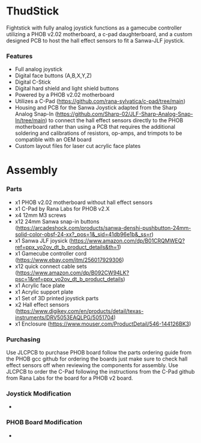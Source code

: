# ThudStick
Fightstick with fully analog joystick functions as a gamecube controller utilizing a PHOB v2.02 motherboard, a c-pad daughterboard, and a custom designed PCB to host the hall effect sensors to fit a Sanwa-JLF joystick. 
### Features
- Full analog joystick
- Digital face buttons (A,B,X,Y,Z)
- Digital C-Stick
- Digital hard shield and light shield buttons
- Powered by a PHOB v2.02 motherboard
- Utilizes a C-Pad (https://github.com/rana-sylvatica/c-pad/tree/main)
- Housing and PCB for the Sanwa Joystick adapted from the Sharp Analog Snap-In (https://github.com/Sharp-02/JLF-Sharp-Analog-Snap-In/tree/main) to connect the hall effect sensors directly to the PHOB motherboard rather than using a PCB that requires the additional soldering and calibrations of resistors, op-amps, and trimpots to be compatible with an OEM board
- Custom layout files for laser cut acrylic face plates
# Assembly
### Parts
- x1 PHOB v2.02 motherboard without hall effect sensors
- x1 C-Pad by Rana Labs for PHOB v2.X
- x4 12mm M3 screws
- x12 24mm Sanwa snap-in buttons (https://arcadeshock.com/products/sanwa-denshi-pushbutton-24mm-solid-color-obsf-24-xx?_pos=1&_sid=41db96e1b&_ss=r)
- x1 Sanwa JLF joysick (https://www.amazon.com/dp/B01CRQMWEQ?ref=ppx_yo2ov_dt_b_product_details&th=1)
- x1 Gamecube controller cord (https://www.ebay.com/itm/256017929306)
- x12 quick connect cable sets (https://www.amazon.com/dp/B092CW94LK?psc=1&ref=ppx_yo2ov_dt_b_product_details)
- x1 Acrylic face plate
- x1 Acrylic support plate
- x1 Set of 3D printed joystick parts
- x2 Hall effect sensors (https://www.digikey.com/en/products/detail/texas-instruments/DRV5053EAQLPG/5051704)
- x1 Enclosure (https://www.mouser.com/ProductDetail/546-144126BK3)
### Purchasing
Use JLCPCB to purchase PHOB board follow the parts ordering guide from the PHOB gcc github for ordering the boards just make sure to check hall effect sensors off when reviewing the components for assembly. Use JLCPCB to order the C-Pad following the instructions from the C-Pad github from Rana Labs for the board for a PHOB v2 board. 
### Joystick Modification
- 
### PHOB Board Modification
-
